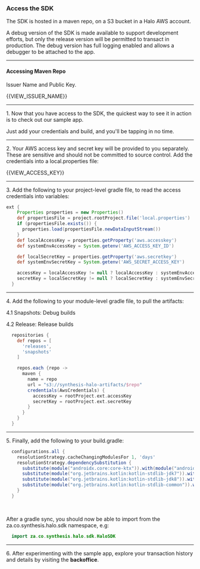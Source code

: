 ### Access the SDK

The SDK is hosted in a maven repo, on a S3 bucket in a Halo AWS account.

A debug version of the SDK is made available to support development efforts, but only the release version will be permitted to transact in production. The debug version has full logging enabled and allows a debugger to be attached to the app.

---

#### Accessing Maven Repo
Issuer Name and Public Key.

{{VIEW_ISSUER_NAME}}

---

&#49;. Now that you have access to the SDK, the quickest way to see it in action is to check out our sample app.

Just add your credentials and build, and you'll be tapping in no time.

---

&#50;. Your AWS access key and secret key will be provided to you separately. These are sensitive and should not be committed to source control. Add the credentials into a local.properties file:

{{VIEW_ACCESS_KEY}}

---

&#51;. Add the following to your project-level gradle file, to read the access credentials into variables:

```gradle
ext {
    Properties properties = new Properties()
    def propertiesFile = project.rootProject.file('local.properties')
    if (propertiesFile.exists()) {
      properties.load(propertiesFile.newDataInputStream())
    }
    def localAccessKey = properties.getProperty('aws.accesskey')
    def systemEnvAccessKey = System.getenv('AWS_ACCESS_KEY_ID')

    def localSecretKey = properties.getProperty('aws.secretkey')
    def systemEnvSecretKey = System.getenv('AWS_SECRET_ACCESS_KEY')

    accessKey = localAccessKey != null ? localAccessKey : systemEnvAccessKey
    secretKey = localSecretKey != null ? localSecretKey : systemEnvSecretKey
  }
```

---

&#52;. Add the following to your module-level gradle file, to pull the artifacts:

&#52;.&#49; Snapshots: Debug builds

&#52;.&#50; Release: Release builds

```gradle
  repositories {
    def repos = [
      'releases',
      'snapshots'
    ]

    repos.each {repo ->
      maven {
        name = repo
        url = "s3://synthesis-halo-artifacts/$repo"
        credentials(AwsCredentials) {
          accessKey = rootProject.ext.accessKey
          secretKey = rootProject.ext.secretKey
        }
      }
    }
  }          
```

---

&#53;. Finally, add the following to your build.gradle:

```gradle
  configurations.all {
    resolutionStrategy.cacheChangingModulesFor 1, 'days'
    resolutionStrategy.dependencySubstitution {
      substitute(module("androidx.core:core-ktx")).with(module("androidx.core:core-ktx:(*, 1.3.2]"))
      substitute(module("org.jetbrains.kotlin:kotlin-stdlib-jdk7")).with(module("org.jetbrains.kotlin:kotlin-stdlib-jdk7:(*, 1.3.72]"))
      substitute(module("org.jetbrains.kotlin:kotlin-stdlib-jdk8")).with(module("org.jetbrains.kotlin:kotlin-stdlib-jdk7:(*, 1.3.72]"))
      substitute(module("org.jetbrains.kotlin:kotlin-stdlib-common")).with(module("org.jetbrains.kotlin:kotlin-stdlib-common:(*, 1.3.72]"))
    }
  }
```

<br />

After a gradle sync, you should now be able to import from the za.co.synthesis.halo.sdk namespace, e.g:

```kotlin
  import za.co.synthesis.halo.sdk.HaloSDK
```

---

&#54;. After experimenting with the sample app, explore your transaction history and details by visiting the **backoffice**.
